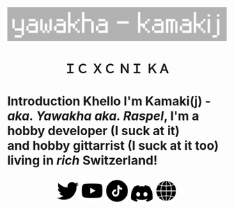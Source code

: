 <div align="center">
  <img src="./logo.png" width="600px"></img>
</div>
<h1 align="center">ＩＣ ＸＣ ＮＩ ＫＡ<h1>

**Introduction**
Khello I'm Kamaki(j) - *aka. Yawakha aka. Raspel*, I'm a hobby developer (I suck at it)<br>
and hobby gittarrist (I suck at it too) living in *rich* Switzerland!

<div align="center">
<a href=""><img src="./twitter-schwarze-form.png" width="50px"></img></a>
<a href=""><img src="./youtube.png" width="50px"></img></a>
<a href=""><img src="./tick-tack.png" width="50px"></img></a>
<a href=""><img src="./discord.png" width="50px"></img></a>
<a href=""><img src="./browser.png" width="50px"></img></a>
</div>
